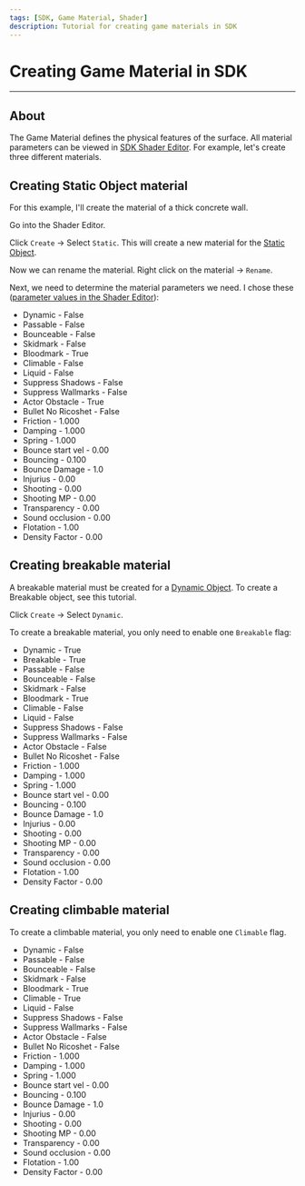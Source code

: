 ```yaml
---
tags: [SDK, Game Material, Shader]
description: Tutorial for creating game materials in SDK
---
```


# Creating Game Material in SDK

___

## About

The Game Material defines the physical features of the surface. All material parameters can be viewed in [SDK Shader Editor](../../modding-tools/sdk/shader-editor/README.md). For example, let's create three different materials.

## Creating Static Object material

For this example, I'll create the material of a thick concrete wall.

Go into the Shader Editor.

Click `Create` -> Select `Static`. This will create a new material for the [Static Object](../../glossary/glossary.html#static-object).

Now we can rename the material. Right click on the material -> `Rename`.

Next, we need to determine the material parameters we need. I chose these ([parameter values in the Shader Editor](../../modding-tools/sdk/shader-editor/se-item-properties.md)):

- Dynamic - False
- Passable - False
- Bounceable - False
- Skidmark - False
- Bloodmark - True
- Climable - False
- Liquid - False
- Suppress Shadows - False
- Suppress Wallmarks - False
- Actor Obstacle - True
- Bullet No Ricoshet - False
- Friction - 1.000
- Damping - 1.000
- Spring - 1.000
- Bounce start vel - 0.00
- Bouncing - 0.100
- Bounce Damage - 1.0
- Injurius - 0.00
- Shooting - 0.00
- Shooting MP - 0.00
- Transparency - 0.00
- Sound occlusion - 0.00
- Flotation - 1.00
- Density Factor - 0.00

## Creating breakable material

A breakable material must be created for a [Dynamic Object](../../glossary/glossary.html#dynamic-object). To create a Breakable object, see this tutorial.

Click `Create` -> Select `Dynamic`.

To create a breakable material, you only need to enable one `Breakable` flag:

- Dynamic - True
- Breakable - True
- Passable - False
- Bounceable - False
- Skidmark - False
- Bloodmark - True
- Climable - False
- Liquid - False
- Suppress Shadows - False
- Suppress Wallmarks - False
- Actor Obstacle - False
- Bullet No Ricoshet - False
- Friction - 1.000
- Damping - 1.000
- Spring - 1.000
- Bounce start vel - 0.00
- Bouncing - 0.100
- Bounce Damage - 1.0
- Injurius - 0.00
- Shooting - 0.00
- Shooting MP - 0.00
- Transparency - 0.00
- Sound occlusion - 0.00
- Flotation - 1.00
- Density Factor - 0.00

## Creating climbable material

To create a climbable material, you only need to enable one `Climable` flag.

- Dynamic - False
- Passable - False
- Bounceable - False
- Skidmark - False
- Bloodmark - True
- Climable - True
- Liquid - False
- Suppress Shadows - False
- Suppress Wallmarks - False
- Actor Obstacle - False
- Bullet No Ricoshet - False
- Friction - 1.000
- Damping - 1.000
- Spring - 1.000
- Bounce start vel - 0.00
- Bouncing - 0.100
- Bounce Damage - 1.0
- Injurius - 0.00
- Shooting - 0.00
- Shooting MP - 0.00
- Transparency - 0.00
- Sound occlusion - 0.00
- Flotation - 1.00
- Density Factor - 0.00
